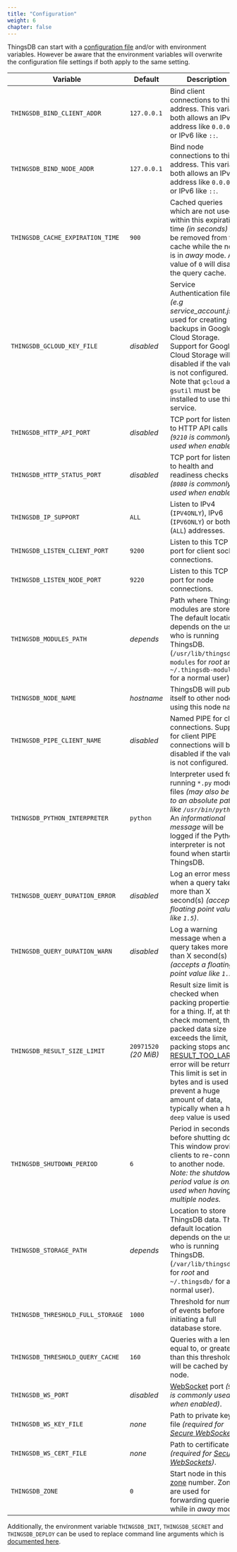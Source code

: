 ```yaml
---
title: "Configuration"
weight: 6
chapter: false
---
```


ThingsDB can start with a [configuration file](https://github.com/thingsdb/ThingsDB/blob/main/thingsdb.example.conf) and/or with environment variables. However be aware that the environment variables will overwrite the configuration file settings if both apply to the same setting.

Variable | Default | Description
-------- | ------- | -----------
`THINGSDB_BIND_CLIENT_ADDR` | `127.0.0.1` | Bind client connections to this address. This variable both allows an IPv4 address like `0.0.0.0` or IPv6 like `::`.
`THINGSDB_BIND_NODE_ADDR` | `127.0.0.1` | Bind node connections to this address. This variable both allows an IPv4 address like `0.0.0.0` or IPv6 like `::`.
`THINGSDB_CACHE_EXPIRATION_TIME` | `900` | Cached queries which are not used within this expiration time *(in seconds)* will be removed from the cache while the node is in *away* mode. A value of `0` will disable the query cache.
`THINGSDB_GCLOUD_KEY_FILE` | *disabled* | Service Authentication file *(e.g service_account.json)* used for creating backups in Google Cloud Storage. Support for Google Cloud Storage will be disabled if the value is not configured. Note that `gcloud` and `gsutil` must be installed to use this service.
`THINGSDB_HTTP_API_PORT` | *disabled* | TCP port for listening to HTTP API calls _(`9210` is commonly used when enabled)_.
`THINGSDB_HTTP_STATUS_PORT` | *disabled* | TCP port for listening to health and readiness checks _(`8080` is commonly used when enabled)_..
`THINGSDB_IP_SUPPORT` | `ALL` | Listen to IPv4 (`IPV4ONLY`), IPv6 (`IPV6ONLY`) or both (`ALL`) addresses.
`THINGSDB_LISTEN_CLIENT_PORT` | `9200` | Listen to this TCP port for client socket connections.
`THINGSDB_LISTEN_NODE_PORT` | `9220` | Listen to this TCP port for node connections.
`THINGSDB_MODULES_PATH` | *depends* | Path where ThingsDB modules are stored. The default location depends on the user who is running ThingsDB. (`/usr/lib/thingsdb-modules` for *root* and `~/.thingsdb-modules/` for a normal user).
`THINGSDB_NODE_NAME` | *hostname* | ThingsDB will publish itself to other nodes using this node name.
`THINGSDB_PIPE_CLIENT_NAME` | *disabled* | Named PIPE for client connections. Support for client PIPE connections will be disabled if the value is not configured.
`THINGSDB_PYTHON_INTERPRETER` | `python` | Interpreter used for running `*.py` module files *(may also be set to an absolute path like `/usr/bin/python`)*. An *informational message* will be logged if the Python interpreter is not found when starting ThingsDB.
`THINGSDB_QUERY_DURATION_ERROR` | *disabled* | Log an error message when a query takes more than X second(s) *(accepts a floating point value like `1.5`)*.
`THINGSDB_QUERY_DURATION_WARN` | *disabled* | Log a warning message when a query takes more than X second(s) *(accepts a floating point value like `1.5`)*.
`THINGSDB_RESULT_SIZE_LIMIT` | `20971520` *(20 MiB)* | Result size limit is checked when packing properties for a thing. If, at the check moment, the packed data size exceeds the limit, packing stops and an [RESULT_TOO_LARGE](../../errors/#internal-errors) error will be returned. This limit is set in bytes and is used to prevent a huge amount of data, typically when a high `deep` value is used.
`THINGSDB_SHUTDOWN_PERIOD` | `6` | Period in seconds before shutting down. This window provides clients to re-connect to another node. _Note: the shutdown period value is only used when having multiple nodes._
`THINGSDB_STORAGE_PATH` | *depends* | Location to store ThingsDB data. The default location depends on the user who is running ThingsDB. (`/var/lib/thingsdb/` for *root* and `~/.thingsdb/` for a normal user).
`THINGSDB_THRESHOLD_FULL_STORAGE` | `1000` | Threshold for number of events before initiating a full database store.
`THINGSDB_THRESHOLD_QUERY_CACHE` | `160` | Queries with a length equal to, or greater than this threshold will be cached by the node.
`THINGSDB_WS_PORT` | *disabled* | [WebSocket](../../connect/websocket/) port  _(`9270` is commonly used when enabled)_.
`THINGSDB_WS_KEY_FILE` | *none* | Path to private key file _(required for [Secure WebSockets](../../connect/websocket/#secure-websockets))_.
`THINGSDB_WS_CERT_FILE` | *none* | Path to certificate file _(required for [Secure WebSockets](../../connect/websocket/#secure-websockets))_.
`THINGSDB_ZONE` | `0` | Start node in this [zone](../../overview/dictionary) number. Zones are used for forwarding queries while in *away* mode.


Additionally, the environment variable `THINGSDB_INIT`, `THINGSDB_SECRET` and `THINGSDB_DEPLOY` can be used to replace command line arguments which is [documented here](../start-up-node/#flags-as-environment-variable).
